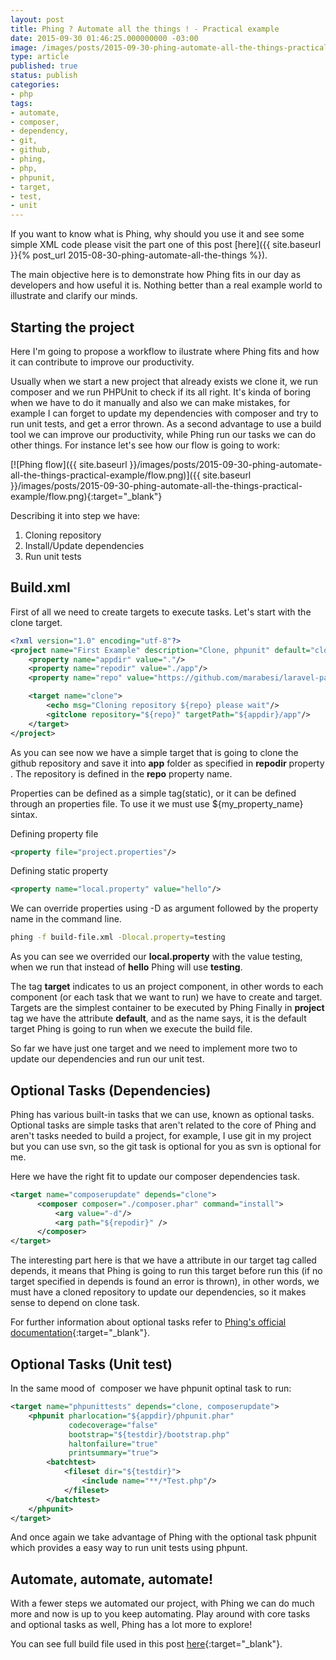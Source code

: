 ```yaml
---
layout: post
title: Phing ? Automate all the things ! - Practical example
date: 2015-09-30 01:46:25.000000000 -03:00
image: /images/posts/2015-09-30-phing-automate-all-the-things-practical-example/cover.gif
type: article
published: true
status: publish
categories:
- php
tags:
- automate,
- composer,
- dependency,
- git,
- github,
- phing,
- php,
- phpunit,
- target,
- test,
- unit
---
```


If you want to know what is Phing, why should you use it and see some simple
XML code please visit the part one of this post
[here]({{ site.baseurl }}{% post_url 2015-08-30-phing-automate-all-the-things %}).

The main objective here is to demonstrate how Phing fits in our day as developers
and how useful it is. Nothing better than a real example world to illustrate and
clarify our minds.

## Starting the project

Here I'm going to propose a workflow to ilustrate where Phing fits and how it
can contribute to improve our productivity.

Usually when we start a new project that already exists we clone it, we run
composer and we run PHPUnit to check if its all right. It's kinda of boring when
we have to do it manually and also we can make mistakes, for example I
can forget to update my dependencies with composer and try to run unit tests,
and get a error thrown. As a second advantage to use a build tool we can
improve our productivity, while Phing run our tasks we can do other things.
For instance let's see how our flow is going to work:

[![Phing flow]({{ site.baseurl }}/images/posts/2015-09-30-phing-automate-all-the-things-practical-example/flow.png)]({{ site.baseurl }}/images/posts/2015-09-30-phing-automate-all-the-things-practical-example/flow.png){:target="_blank"}

Describing it into step we have:

1. Cloning repository
2. Install/Update dependencies
3. Run unit tests

## Build.xml

First of all we need to create targets to execute tasks. Let's start with the
clone target.

```xml
<?xml version="1.0" encoding="utf-8"?>
<project name="First Example" description="Clone, phpunit" default="clone">
    <property name="appdir" value="."/>
    <property name="repodir" value="./app"/>
    <property name="repo" value="https://github.com/marabesi/laravel-pagseguro.git" />

    <target name="clone">
        <echo msg="Cloning repository ${repo} please wait"/>
        <gitclone repository="${repo}" targetPath="${appdir}/app"/>
    </target>
</project>
```

As you can see now we have a simple target that is going to clone the github
repository and save it into **app** folder as specified in
**repodir** property . The repository is defined in the
**repo** property name.

Properties can be defined as a simple tag(static), or it can be defined through
an properties file. To use it we must use ${my_property_name} sintax.

Defining property file

```xml
<property file="project.properties"/>
```

Defining static property

```xml
<property name="local.property" value="hello"/>
```

We can override properties using -D as argument followed by the property name
in the command line.

```bash
phing -f build-file.xml -Dlocal.property=testing
```

As you can see we overrided our **local.property** with the value testing,
when we run that instead of **hello** Phing will use **testing**.

The tag **target** indicates to us an project component, in other words to each
component (or each task that we want to run) we have to create and target.
Targets are the simplest container to be executed by Phing Finally in **project**
tag we have the attribute **default**, and as the name says, it is the default
target Phing is going to run when we execute the build file.

So far we have just one target and we need to implement more two to update our
dependencies and run our unit test.

## Optional Tasks (Dependencies)

Phing has various built-in tasks that we can use, known as optional tasks.
Optional tasks are simple tasks that aren't related to the core of Phing and
aren't tasks needed to build a project, for example, I use git in my project but
you can use svn, so the git task is optional for you as svn is optional for me.

Here we have the right fit to update our composer dependencies task.

```xml
<target name="composerupdate" depends="clone">
      <composer composer="./composer.phar" command="install">
          <arg value="-d"/>
          <arg path="${repodir}" />
      </composer>
</target>
```

The interesting part here is that we have a attribute in our target tag called depends,
it means that Phing is going to run this target before run this
(if no target specified in depends is found an error is thrown), in other words,
we must have a cloned repository to update our dependencies, so it makes sense
to depend on clone task.

For further information about optional tasks refer to
[Phing's official documentation](https://www.phing.info/docs/stable/hlhtml/index.html#app.optionaltasks){:target="_blank"}.

## Optional Tasks (Unit test)

In the same mood of  composer we have phpunit optinal task to run:

```xml
<target name="phpunittests" depends="clone, composerupdate">
    <phpunit pharlocation="${appdir}/phpunit.phar"
             codecoverage="false" 
             bootstrap="${testdir}/bootstrap.php"
             haltonfailure="true"
             printsummary="true">
        <batchtest>
            <fileset dir="${testdir}">
                <include name="**/*Test.php"/>
            </fileset>
        </batchtest>
    </phpunit>
</target>
```

And once again we take advantage of Phing with the optional task phpunit which
provides a easy way to run unit tests using phpunt.

## Automate, automate, automate!

With a fewer steps we automated our project, with Phing we can do much more and
now is up to you keep automating. Play around with core tasks and optional
tasks as well, Phing has a lot more to explore!

You can see full build file used in this post
[here](https://gist.github.com/marabesi/b3653f7dd290c6396b2d){:target="_blank"}.
